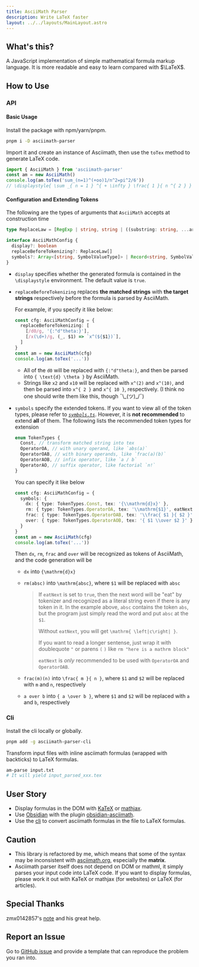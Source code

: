 ```yaml
---
title: AsciiMath Parser
description: Write LaTeX faster
layout: ../../layouts/MainLayout.astro
---
```


## What's this?

A JavaScript implementation of simple mathematical formula markup language. It is more readable and easy to learn compared with $\LaTeX$.

## How to Use

### API

#### Basic Usage

Install the package with npm/yarn/pnpm.

```sh
pnpm i -D asciimath-parser
```

Import it and create an instance of Asciimath, then use the `toTex` method to generate LaTeX code.

```js
import { AsciiMath } from 'asciimath-parser'
const am = new AsciiMath()
console.log(am.toTex('sum_(n=1)^(+oo)1/n^2=pi^2/6'))
// \displaystyle{ \sum _{ n = 1 } ^{ + \infty } \frac{ 1 }{ n ^{ 2 } } = \frac{ \pi ^{ 2 } }{ 6 } }
```

#### Configuration and Extending Tokens

The following are the types of arguments that `AsciiMath` accepts at construction time

```ts
type ReplaceLaw = [RegExp | string, string | ((substring: string, ...args: any[]) => string)]

interface AsciiMathConfig {
  display?: boolean
  replaceBeforeTokenizing?: ReplaceLaw[]
  symbols?: Array<[string, SymbolValueType]> | Record<string, SymbolValueType>
}
```

-   `display` specifies whether the generated formula is contained in the `\displaystyle` environment. The default value is `true`.

-   `replaceBeforeTokenizing` replaces **the matched strings** with **the target strings** respectively before the formula is parsed by AsciiMath.

    For example, if you specify it like below:

    ```ts
    const cfg: AsciiMathConfig = {
      replaceBeforeTokenizing: [
        [/d0/g, '{:"d"theta:}'],
        [/x(\d+)/g, (_, $1) => `x^(${$1})`],
      ]
    }
    const am = new AsciiMath(cfg)
    console.log(am.toTex('...'))
    ```

    -   All of the `d0` will be replaced with `{:"d"theta:}`, and then be parsed into `{ \text{d} \theta }` by AsciiMath.
    -   Strings like `x2` and `x10` will be replaced with `x^(2)` and `x^(10)`, and then be parsed into `x^{ 2 }` and `x^{ 10 }`, respectively. (I think no one should write them like this, though ¯\\\_(ツ)\_/¯)

-   `symbols` specify the extended tokens. If you want to view all of the token types, please refer to [_`symbols.ts`_](https://github.com/widcardw/asciimath-parser/blob/main/packages/core/src/symbols.ts). However, it is **not recommended** to extend **all** of them. The following lists the recommended token types for extension

    ```ts
    enum TokenTypes {
      Const, // transform matched string into tex
      OperatorOA, // with unary operand, like `abs(a)`
      OperatorOAB, // with binary operands, like `frac(a)(b)`
      OperatorAOB, // infix operator, like `a / b`
      OperatorAO, // suffix operator, like factorial `n!`
    }
    ```

    You can specify it like below

    ```ts
    const cfg: AsciiMathConfig = {
      symbols: {
        dx: { type: TokenTypes.Const, tex: '{\\mathrm{d}x}' },
        rm: { type: TokenTypes.OperatorOA, tex: '\\mathrm{$1}', eatNext: true },
        frac: { type: TokenTypes.OperatorOAB, tex: '\\frac{ $1 }{ $2 }' },
        over: { type: TokenTypes.OperatorAOB, tex: '{ $1 \\over $2 }' },
      }
    }
    const am = new AsciiMath(cfg)
    console.log(am.toTex('...'))
    ```

    Then `dx`, `rm`, `frac` and `over` will be recognized as tokens of AsciiMath, and the code generation will be

    -   `dx` into `{\mathrm{d}x}`
    -   `rm(absc)` into `\mathrm{absc}`, where `$1` will be replaced with `absc`

        > If `eatNext` is set to `true`, then the next word will be "eat" by tokenizer and recognized as a literal string
        > even if there is any token in it. In the example above, `absc` contains the token `abs`, but the
        > program just simply read the word and put `absc` at the `$1`.
        >
        > Without `eatNext`, you will get `\mathrm{ \left|c\right| }`.
        >
        > If you want to read a longer sentense, just wrap it with doublequote `"` or
        > parens `(` `)` like `rm "here is a mathrm block"`
        >
        > `eatNext` is *only* recommended to be used with `OperatorOA` and `OperatorOAB`.

    -   `frac(m)(n)` into `\frac{ m }{ n }`, where `$1` and `$2` will be replaced with `m` and `n`, respectively
    -   `a over b` into `{ a \over b }`, where `$1` and `$2` will be replaced with `a` and `b`, respectively

### Cli

Install the cli locally or globally.

```sh
pnpm add -g asciimath-parser-cli
```

Transform input files with inline asciimath formulas (wrapped with backticks) to LaTeX formulas.

```sh
am-parse input.txt
# It will yield input_parsed_xxx.tex
```

## User Story

- Display formulas in the DOM with [KaTeX](https://katex.org) or [mathjax](https://mathjax.org).
- Use [Obsidian](https://obsidian.md) with the plugin [obsidian-asciimath](https://github.com/widcardw/obsidian-asciimath).
- Use the [cli](https://npmjs.com/package/asciimath-parser-cli) to convert asciimath formulas in the file to LaTeX formulas.

## Caution

- This library is refactored by me, which means that some of the syntax may be inconsistent with [asciimath.org](http://asciimath.org), especially the **matrix**.
- Asciimath parser itself does not depend on DOM or mathml, it simply parses your input code into LaTeX code. If you want to display formulas, please work it out with KaTeX or mathjax (for websites) or LaTeX (for articles).

## Special Thanks

zmx0142857's [note](https://zmx0142857.github.io/note) and his great help.

## Report an Issue

Go to [GitHub issue](https://github.com/widcardw/asciimath-parser/issues) and provide a template that can reproduce the problem you ran into.

